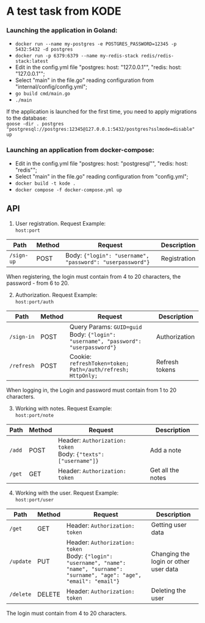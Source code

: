 # A test task from KODE

### Launching the application in Goland:
- `docker run --name my-postgres -e POSTGRES_PASSWORD=12345 -p 5432:5432 -d postgres`  
- `docker run -p 6379:6379 --name my-redis-stack redis/redis-stack:latest`  
- Edit in the config.yml file "postgres: host: "127.0.0.1"", "redis: host: "127.0.0.1"";  
- Select "main" in the file.go" reading configuration from "internal/config/config.yml";  
- `go build cmd/main.go`  
- `./main`  

If the application is launched for the first time, you need to apply migrations to the database:  
`goose -dir . postgres "postgresql://postgres:12345@127.0.0.1:5432/postgres?sslmode=disable" up`

### Launching an application from docker-compose:
- Edit in the config.yml file "postgres: host: "postgresql"", "redis: host: "redis"";  
- Select "main" in the file.go" reading configuration from "config.yml";  
- `docker build -t kode .`  
- `docker compose -f docker-compose.yml up`  

## API

1) User registration. Request Example:  
   `host:port`

| Path       | Method | Request                                                   | Description  |
|------------|--------|-----------------------------------------------------------|--------------|
| `/sign-up` | POST   | Body: `{"login": "username", "password": "userpassword"}` | Registration |

When registering, the login must contain from 4 to 20 characters, the password - from 6 to 20.  

2) Authorization. Request Example:  
   `host:port/auth`

| Path       | Method | Request                                                                                 | Description    |
|------------|--------|-----------------------------------------------------------------------------------------|----------------|
| `/sign-in` | POST   | Query Params: `GUID=guid`<br/>Body: `{"login": "username", "password": "userpassword"}` | Authorization  |
| `/refresh` | POST   | Cookie: `refreshToken=token; Path=/auth/refresh; HttpOnly;`                             | Refresh tokens |
 
When logging in, the Login and password must contain from 1 to 20 characters.  

3) Working with notes. Request Example:  
   `host:port/note`

| Path   | Method | Request                                                            | Description       |
|--------|--------|--------------------------------------------------------------------|-------------------|
| `/add` | POST   | Header: `Authorization: token`<br/>Body: `{"texts": ["username"]}` | Add a note        |
| `/get` | GET    | Header: `Authorization: token`                                     | Get all the notes |


4) Working with the user. Request Example:  
   `host:port/user`

| Path      | Method | Request                                                                                                                                | Description                           |
|-----------|--------|----------------------------------------------------------------------------------------------------------------------------------------|---------------------------------------|
| `/get`    | GET    | Header: `Authorization: token`                                                                                                         | Getting user data                     |
| `/update` | PUT    | Header: `Authorization: token`<br/>Body: `{"login": "username", "name": "name", "surname": "surname", "age": "age", "email": "email"}` | Changing the login or other user data |
| `/delete` | DELETE | Header: `Authorization: token`                                                                                                         | Deleting the user                     |

The login must contain from 4 to 20 characters.